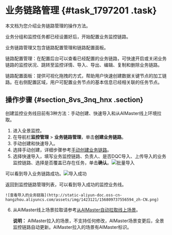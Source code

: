 # 业务链路管理 {#task_1797201 .task}

本文档为您介绍业务链路管理的操作方法。

业务分组和监控任务都已经设置好后，开始配置业务监控链路。

业务链路管理又包含链路配置管理和链路配置面板。

链路配置管理：在配置后台可以查看已经配置的业务链路，可快速开启或关闭业务链路的监控状况、跳转至监控详情、导入、导出、编辑、复制和删除业务链路。

链路配置面板：提供可视化拖拽的方式，帮助用户快速创建数据关键节点的加工链路。在右侧配置区域，用户可配置业务节点的基本信息已经相关联的任务节点。

## 操作步骤 {#section_8vs_3nq_hnx .section}

创建监控业务线目前有3种方法：手动创建、快速导入和从AIMaster线上环境拉取。

1.  进入全景监控。
2.  在导航栏**监控管理** \> **业务链路管理**，单击**创建业务链路**。
3.  手动创建和快速导入。
4.  选择手动创建，详细步骤参考[手动创建业务链路](cn.zh-CN/使用指南/登录控制台/全景监控/快速入门/手动创建业务链路.md#)。
5.  选择快速导入，填写业务监控链路、负责人、是否DQC导入、上传导入的业务监控链路、选择是否覆盖已存在任务，单击**确认**。![批量导入](http://static-aliyun-doc.oss-cn-hangzhou.aliyuncs.com/assets/img/1423121/156809737556589_zh-CN.png)

可以看到导入业务链路成功。![导入成功](http://static-aliyun-doc.oss-cn-hangzhou.aliyuncs.com/assets/img/1423121/156809737556591_zh-CN.jpg)

 返回到监控链路管理列表，可以看到导入成功的监控业务线。

    ![查看导入的业务链路](http://static-aliyun-doc.oss-cn-hangzhou.aliyuncs.com/assets/img/1423121/156809737556594_zh-CN.png)

6.  从AIMaster线上场景拉取请参考[从AIMaster自动拉取线上场景](cn.zh-CN/使用指南/登录控制台/全景监控/快速入门/从AIMaster自动拉取线上场景.md#)。 

    **说明：** AIMaster拉入的场景，不支持任何修改，AIMaster场景变更后，全景监控链路自动更新。AIMaster拉入的场景有AIMaster标识。


